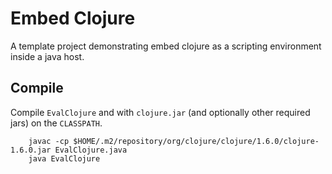 # Embed Clojure

A template project demonstrating embed clojure as a scripting environment inside
a java host.

## Compile

Compile  `EvalClojure` and with `clojure.jar` (and optionally other 
required jars) on the `CLASSPATH`.

        javac -cp $HOME/.m2/repository/org/clojure/clojure/1.6.0/clojure-1.6.0.jar EvalClojure.java
        java EvalClojure



[1]: http://blog.jayfields.com/2011/12/clojure-java-interop.html
[2]: http://stackoverflow.com/questions/7708402/passing-objects-from-java-to-a-clojure-eval
[3]: http://stackoverflow.com/questions/14987910/java-clojure-java
